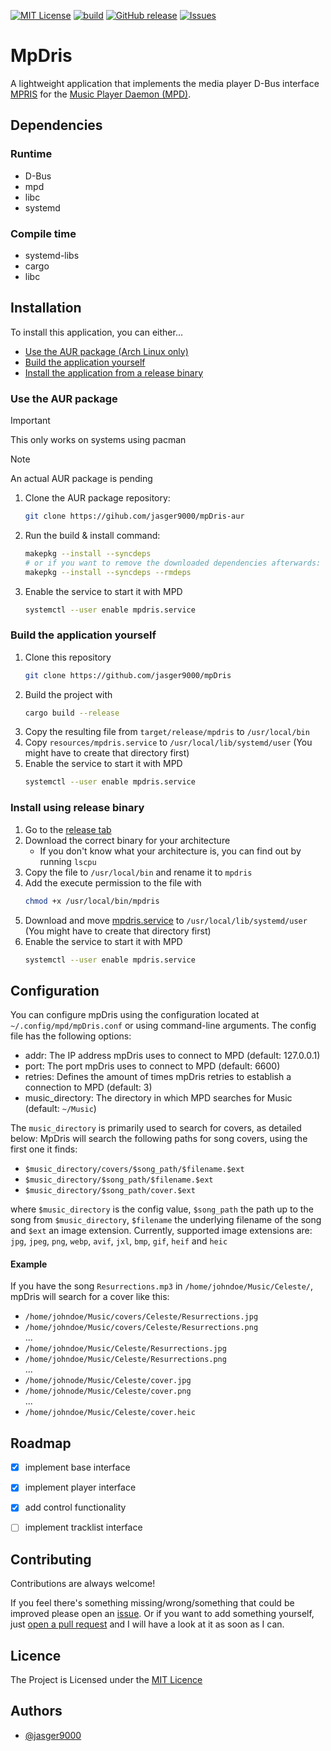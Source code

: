 [![MIT License](https://img.shields.io/badge/License-MIT-green.svg)](https://github.com/jasger9000/mpDris/?tab=MIT-1-ov-file)
[![build](https://github.com/jasger9000/mpDris/actions/workflows/build.yml/badge.svg)](https://github.com/jasger9000/mpDris/actions/workflows/build.yml)
[![GitHub release](https://img.shields.io/github/release/jasger9000/mpDris/all.svg)](https://github.com/jasger9000/mpDris/releases)
[![Issues](https://img.shields.io/github/issues/jasger9000/mpDris.svg)](https://github.com/jasger9000/mpDris/issues)

# MpDris
A lightweight application that implements the media player D-Bus interface [MPRIS](https://wiki.archlinux.org/title/MPRIS) for the [Music Player Daemon (MPD)](https://musicpd.com).


## Dependencies

### Runtime
- D-Bus
- mpd
- libc
- systemd

### Compile time
- systemd-libs
- cargo
- libc

## Installation
To install this application, you can either...
- [Use the AUR package (Arch Linux only)](#use-the-aur-package)
- [Build the application yourself](#build-the-application-yourself)
- [Install the application from a release binary](#install-using-release-binary)

### Use the AUR package
> [!IMPORTANT]
> This only works on systems using pacman

> [!NOTE]
> An actual AUR package is pending

1. Clone the AUR package repository:
    ```bash
    git clone https://gihub.com/jasger9000/mpDris-aur
    ```
2. Run the build & install command:
    ```bash
    makepkg --install --syncdeps
    # or if you want to remove the downloaded dependencies afterwards:
    makepkg --install --syncdeps --rmdeps
    ```
3. Enable the service to start it with MPD
    ```bash
    systemctl --user enable mpdris.service
    ```

### Build the application yourself
1. Clone this repository
    ```bash
    git clone https://github.com/jasger9000/mpDris
    ```
2. Build the project with
    ```bash
    cargo build --release
    ```
3. Copy the resulting file from `target/release/mpdris` to `/usr/local/bin`
4. Copy `resources/mpdris.service` to `/usr/local/lib/systemd/user` (You might have to create that directory first)
5. Enable the service to start it with MPD
    ```bash
    systemctl --user enable mpdris.service
    ```

### Install using release binary
1. Go to the [release tab](https://github.com/jasger9000/mpDris/releases)
2. Download the correct binary for your architecture
    - If you don't know what your architecture is, you can find out by running `lscpu`
3. Copy the file to `/usr/local/bin` and rename it to `mpdris`
4. Add the execute permission to the file with
    ```bash
    chmod +x /usr/local/bin/mpdris
    ```
5. Download and move [mpdris.service](https://github.com/jasger9000/mpDris/blob/main/resources/mpdris.service) to `/usr/local/lib/systemd/user`  (You might have to create that directory first)
6. Enable the service to start it with MPD
    ```bash
    systemctl --user enable mpdris.service
    ```

## Configuration
You can configure mpDris using the configuration located at `~/.config/mpd/mpDris.conf` or using command-line arguments.
The config file has the following options:
- addr: The IP address mpDris uses to connect to MPD (default: 127.0.0.1)
- port: The port mpDris uses to connect to MPD (default: 6600)
- retries: Defines the amount of times mpDris retries to establish a connection to MPD (default: 3)
- music_directory: The directory in which MPD searches for Music (default: `~/Music`)

The `music_directory` is primarily used to search for covers, as detailed below:
MpDris will search the following paths for song covers, using the first one it finds:
- `$music_directory/covers/$song_path/$filename.$ext`
- `$music_directory/$song_path/$filename.$ext`
- `$music_directory/$song_path/cover.$ext`

where `$music_directory` is the config value, `$song_path` the path up to the song from `$music_directory`, `$filename` the underlying filename of the song and `$ext` an image extension.
Currently, supported image extensions are: `jpg`, `jpeg`, `png`, `webp`, `avif`, `jxl`, `bmp`, `gif`, `heif` and `heic`

#### Example
If you have the song `Resurrections.mp3` in `/home/johndoe/Music/Celeste/`, mpDris will search for a cover like this:
- `/home/johndoe/Music/covers/Celeste/Resurrections.jpg`
- `/home/johndoe/Music/covers/Celeste/Resurrections.png`<br />
...
- `/home/johndoe/Music/Celeste/Resurrections.jpg`
- `/home/johndoe/Music/Celeste/Resurrections.png`<br />
...
- `/home/johnode/Music/Celeste/cover.jpg`
- `/home/johnode/Music/Celeste/cover.png`<br />
...
- `/home/johndoe/Music/Celeste/cover.heic`

## Roadmap
- [x] implement base interface
- [x] implement player interface
- [x] add control functionality
- [ ] implement tracklist interface


## Contributing
Contributions are always welcome!

If you feel there's something missing/wrong/something that could be improved please open an [issue](https://github.com/jasger9000/mpDris/issues).
Or if you want to add something yourself, just [open a pull request](https://github.com/jasger9000/mpDris/pulls) and I will have a look at it as soon as I can.


## Licence
The Project is Licensed under the [MIT Licence](https://github.com/jasger9000/mpDris/?tab=MIT-1-ov-file)


## Authors
- [@jasger9000](https://www.github.com/jasger9000)

